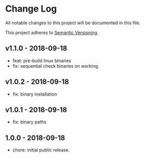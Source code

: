 # Change Log

All notable changes to this project will be documented in this file.

This project adheres to [Semantic Versioning](http://semver.org).

## v1.1.0 - 2018-09-18

- feat: pre-build linux binaries
- fix: sequential check binaries on working.

## v1.0.2 - 2018-09-18

- fix: binary installation

## v1.0.1 - 2018-09-18

- fix: binary paths

## 1.0.0 - 2018-09-18

- chore: initial public release.
